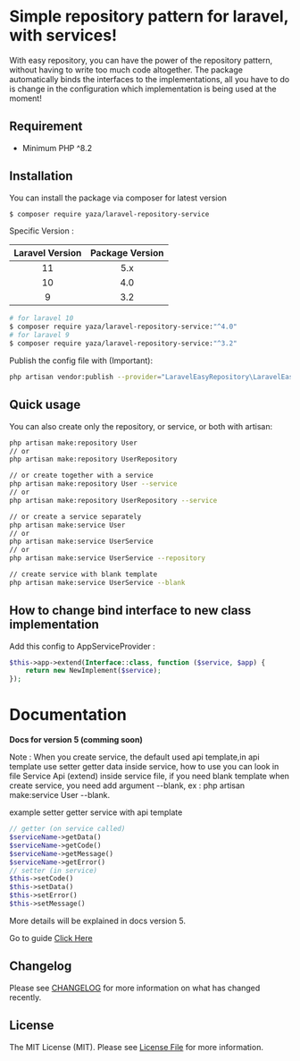 # Simple repository pattern for laravel, with services!

With easy repository, you can have the power of the repository pattern, without having to write too much code altogether. The package automatically binds the interfaces to the implementations, all you have to do is change in the configuration which implementation is being used at the moment!

## Requirement

- Minimum PHP ^8.2

## Installation

You can install the package via composer for latest version
```bash
$ composer require yaza/laravel-repository-service
```

Specific Version :

| Laravel Version |  Package Version   |
|:---------------:|:------------------:|
|       11        |        5.x         |
|       10        |        4.0         |
  | 9              | 3.2                |
```bash
# for laravel 10
$ composer require yaza/laravel-repository-service:"^4.0"
# for laravel 9
$ composer require yaza/laravel-repository-service:"^3.2"
```

Publish the config file with (Important):

```bash
php artisan vendor:publish --provider="LaravelEasyRepository\LaravelEasyRepositoryServiceProvider" --tag="easy-repository-config"
```

## Quick usage

You can also create only the repository, or service, or both with artisan:

```bash
php artisan make:repository User
// or
php artisan make:repository UserRepository

// or create together with a service
php artisan make:repository User --service
// or
php artisan make:repository UserRepository --service

// or create a service separately
php artisan make:service User
// or
php artisan make:service UserService
// or
php artisan make:service UserService --repository

// create service with blank template
php artisan make:service UserService --blank

```

## How to change bind interface to new class implementation
Add this config to AppServiceProvider :
```php
$this->app->extend(Interface::class, function ($service, $app) {
    return new NewImplement($service);
});
```

# Documentation
**Docs for version 5 (comming soon)**

Note : When you create service, the  default used api template,in api template use setter getter data inside service, how to use you can look in file Service Api (extend) inside service file, if you need blank template when create service, you need add argument --blank, ex : php artisan make:service User --blank.

example setter getter service with api template
```php
// getter (on service called)
$serviceName->getData()
$serviceName->getCode()
$serviceName->getMessage()
$serviceName->getError()
// setter (in service)
$this->setCode()
$this->setData()
$this->setError()
$this->setMessage()
```
More details will be explained in docs version 5.

Go to guide [Click Here](https://yaza-putu.github.io)

## Changelog

Please see [CHANGELOG](CHANGELOG.md) for more information on what has changed recently.

## License

The MIT License (MIT). Please see [License File](LICENSE.md) for more information.
